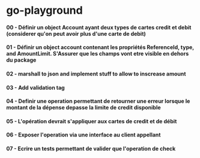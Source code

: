 # go-playground

#### 00 - Définir un object Account ayant deux types de cartes credit et debit (considerer qu'on peut avoir plus d'une carte de debit)

#### 01 - Définir un object account contenant les propriétés ReferenceId, type, and AmountLimit. S'Assurer que les champs vont etre visible en dehors du package

#### 02 - marshall to json and implement stuff to allow to inscrease amount

#### 03 - Add validation tag

#### 04 - Definir une operation permettant de retourner une erreur lorsque le montant de la dépense depasse la limite de credit disponible

#### 05 - L'opération devrait s'appliquer aux cartes de credit et de débit

#### 06 - Exposer l'operation via une interface au client appellant 

#### 07 - Ecrire un tests permettant de valider que l'operation de check
